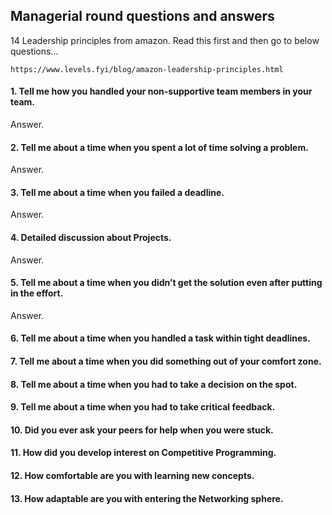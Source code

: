 ## Managerial round questions and answers
14 Leadership principles from amazon. Read this first and then go to below questions...
```
https://www.levels.fyi/blog/amazon-leadership-principles.html
```
#### 1. Tell me how you handled your non-supportive team members in your team.

Answer.

#### 2. Tell me about a time when you spent a lot of time solving a problem.

Answer.

#### 3. Tell me about a time when you failed a deadline.

Answer.

#### 4. Detailed discussion about Projects.

Answer.

#### 5. Tell me about a time when you didn’t get the solution even after putting in the effort.

Answer.

#### 6. Tell me about a time when you handled a task within tight deadlines.

#### 7. Tell me about a time when you did something out of your comfort zone.

#### 8. Tell me about a time when you had to take a decision on the spot.

#### 9. Tell me about a time when you had to take critical feedback.

#### 10. Did you ever ask your peers for help when you were stuck.

#### 11. How did you develop interest on Competitive Programming.

#### 12. How comfortable are you with learning new concepts.

#### 13. How adaptable are you with entering the Networking sphere.

